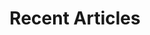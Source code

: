 ---
layout: home
title: "Recent Articles"
tags: [jaan altosaar, jaan, physics, phd, princeton, mcgill, gre, physics gre, grad school]
description: I am a Physics PhD student interested in collective behaviour, computational neuroscience, and science outreach. Get in touch to collaborate or discuss ideas — I'm available.
---